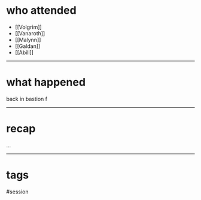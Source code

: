 # who attended

- [[Volgrim]]
- [[Vanaroth]]
- [[Malynn]]
- [[Galdan]]
- [[Abill]]

---
# what happened

back in bastion f



---
# recap

...

---
# tags

#session